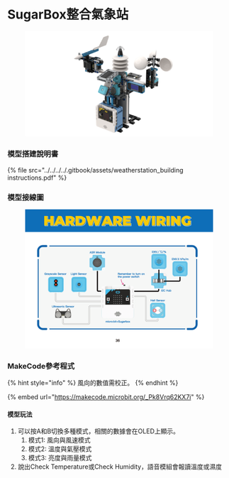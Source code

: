 # SugarBox整合氣象站

<figure><img src="../../../../.gitbook/assets/image (2) (1) (1).png" alt=""><figcaption></figcaption></figure>

### 模型搭建說明書

{% file src="../../../../.gitbook/assets/weatherstation_building instructions.pdf" %}

### 模型接線圖

<figure><img src="../../../../.gitbook/assets/weatherstation_building instructions 33.png" alt=""><figcaption></figcaption></figure>

### MakeCode參考程式

{% hint style="info" %}
風向的數值需校正。
{% endhint %}

{% embed url="https://makecode.microbit.org/_Pk8Vrq62KX7i" %}

#### 模型玩法

1. 可以按A和B切換多種模式，相關的數據會在OLED上顯示。
   1. 模式1:  風向與風速模式
   2. 模式2: 溫度與氣壓模式
   3. 模式3: 亮度與雨量模式
2. 說出Check Temperature或Check Humidity，語音模組會報讀溫度或濕度
